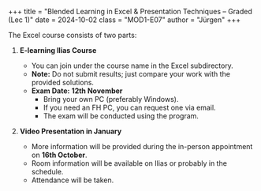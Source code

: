 +++
title = "Blended Learning in Excel & Presentation Techniques – Graded (Lec 1)"
date = 2024-10-02
class = "MOD1-E07"
author = "Jürgen"
+++

The Excel course consists of two parts:

1. **E-learning Ilias Course**
   - You can join under the course name in the Excel subdirectory.
   - **Note:** Do not submit results; just compare your work with the provided solutions.
   - **Exam Date:** **12th November**
     - Bring your own PC (preferably Windows).
     - If you need an FH PC, you can request one via email.
     - The exam will be conducted using the program.

2. **Video Presentation in January**
   - More information will be provided during the in-person appointment on **16th October**.
   - Room information will be available on Ilias or probably in the schedule.
   - Attendance will be taken.
